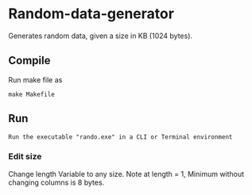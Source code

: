 # Random-data-generator
Generates random data, given a size in KB (1024 bytes). 


## Compile

Run make file as 

```
make Makefile
```


## Run

```
Run the executable "rando.exe" in a CLI or Terminal environment
```

### Edit size

Change length Variable to any size. Note at length = 1, Minimum without changing columns is 8 bytes. 
